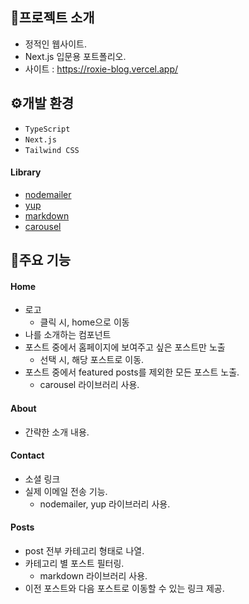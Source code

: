 ## 🚩프로젝트 소개
- 정적인 웹사이트.
- Next.js 입문용 포트폴리오.
- 사이트 : https://roxie-blog.vercel.app/

## ⚙️개발 환경

- `TypeScript`
- `Next.js`
- `Tailwind CSS`

#### Library
- [nodemailer](https://nodemailer.com/about/)
- [yup](https://github.com/jquense/yup)
- [markdown](https://github.com/remarkjs/react-markdown)
- [carousel](https://github.com/YIZHUANG/react-multi-carousel)

## 📌주요 기능
#### Home
- 로고
   - 클릭 시, home으로 이동
- 나를 소개하는 컴포넌트
- 포스트 중에서 홈페이지에 보여주고 싶은 포스트만 노출
   - 선택 시, 해당 포스트로 이동.
- 포스트 중에서 featured posts를 제외한 모든 포스트 노출.
   - carousel 라이브러리 사용.
 
#### About
- 간략한 소개 내용.

#### Contact
- 소셜 링크
- 실제 이메일 전송 기능.
   - nodemailer, yup 라이브러리 사용. 

#### Posts
- post 전부 카테고리 형태로 나열.
- 카테고리 별 포스트 필터링.
   - markdown 라이브러리 사용.
- 이전 포스트와 다음 포스트로 이동할 수 있는 링크 제공.
